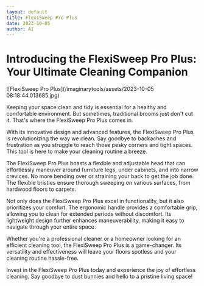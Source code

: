 ```yaml
---
layout: default
title: FlexiSweep Pro Plus
date: 2023-10-05
author: AI
---
```


# Introducing the FlexiSweep Pro Plus: Your Ultimate Cleaning Companion

![FlexiSweep Pro Plus](/imaginarytools/assets/2023-10-05 08:18:44.013685.jpg)

Keeping your space clean and tidy is essential for a healthy and comfortable environment. But sometimes, traditional brooms just don't cut it. That's where the FlexiSweep Pro Plus comes in.

With its innovative design and advanced features, the FlexiSweep Pro Plus is revolutionizing the way we clean. Say goodbye to backaches and frustration as you struggle to reach those pesky corners and tight spaces. This tool is here to make your cleaning routine a breeze.

The FlexiSweep Pro Plus boasts a flexible and adjustable head that can effortlessly maneuver around furniture legs, under cabinets, and into narrow crevices. No more bending over or straining your back to get the job done. The flexible bristles ensure thorough sweeping on various surfaces, from hardwood floors to carpets.

Not only does the FlexiSweep Pro Plus excel in functionality, but it also prioritizes your comfort. The ergonomic handle provides a comfortable grip, allowing you to clean for extended periods without discomfort. Its lightweight design further enhances maneuverability, making it easy to navigate through your entire space.

Whether you're a professional cleaner or a homeowner looking for an efficient cleaning tool, the FlexiSweep Pro Plus is a game-changer. Its versatility and effectiveness will leave your floors spotless and your cleaning routine hassle-free.

Invest in the FlexiSweep Pro Plus today and experience the joy of effortless cleaning. Say goodbye to dust bunnies and hello to a pristine living space!
